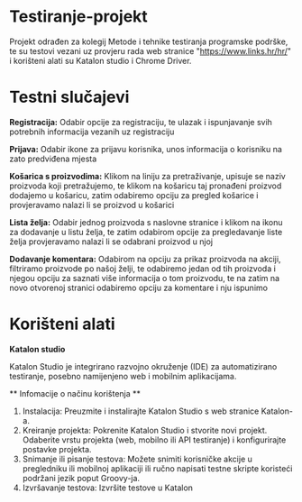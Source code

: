 # Testiranje-projekt

Projekt odrađen za kolegij Metode i tehnike testiranja programske podrške, te su testovi vezani uz provjeru rada web stranice "https://www.links.hr/hr/" i korišteni alati su Katalon studio i Chrome Driver.

# Testni slučajevi

**Registracija:** Odabir opcije za registraciju, te ulazak i ispunjavanje svih potrebnih informacija vezanih uz registraciju

**Prijava:** Odabir ikone za prijavu korisnika, unos informacija o korisniku na zato predviđena mjesta

**Košarica s proizvodima:** Klikom na liniju za pretraživanje, upisuje se naziv proizvoda koji pretražujemo, te klikom na košaricu taj pronađeni proizvod dodajemo u košaricu, zatim odabiremo opciju za pregled košarice i provjeravamo nalazi li se proizvod u košarici

**Lista želja:** Odabir jednog proizvoda s naslovne stranice i klikom na ikonu za dodavanje u listu želja, te zatim odabirom opcije za pregledavanje liste želja provjeravamo nalazi li se odabrani proizvod u njoj

**Dodavanje komentara:** Odabirom na opciju za prikaz proizvoda na akciji, filtriramo proizvode po našoj želji, te odabiremo jedan od tih proizvoda i njegou opciju za saznati više informacija o tom proizvodu, te na zatim na novo otvorenoj stranici odabiremo opciju za komentare i nju ispunimo

# Korišteni alati

**Katalon studio**

Katalon Studio je integrirano razvojno okruženje (IDE) za automatizirano testiranje, posebno namijenjeno web i mobilnim aplikacijama.

** Infomacije o načinu korištenja **

1. Instalacija: Preuzmite i instalirajte Katalon Studio s web stranice Katalon-a.
2. Kreiranje projekta: Pokrenite Katalon Studio i stvorite novi projekt. Odaberite vrstu projekta (web, mobilno ili API testiranje) i konfigurirajte postavke projekta.
3. Snimanje ili pisanje testova: Možete snimiti korisničke akcije u pregledniku ili mobilnoj aplikaciji ili ručno napisati testne skripte koristeći podržani jezik poput Groovy-ja.
4. Izvršavanje testova: Izvršite testove u Katalon
